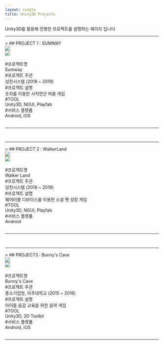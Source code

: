 ```yaml
---
layout: single
title: Unity3D Projects
---
```

<div class= "normaltitle">Unity3D를 활용해 진행한 프로젝트를 설명하는 페이지 입니다</div>
<hr style = "color:gray">
> ## PROJECT 1 : SUMWAY

<div class="float-frame">
  <div class="float-left">
    <img src="{{site.baseurl}}/assets/images/projects/teaser-sw01.jpg"/>
    </div>
  <div class="float-right">
  <img src="{{site.baseurl}}/assets/images/projects/teaser-sw02.jpg"/>
  </div>
  <div class="clear"> </div>
</div>
<br>
<div class="center">
  <div class="normaltitle">#프로젝트명</div>
  <div class="normaltext">Sumway</div>
  <div class="normaltitle">#프로젝트 주관</div>
  <div class="normaltext">성찬시스템 (2018 ~ 2019)</div>
  <div class="normaltitle">#프로젝트 설명</div>
  <div class="normaltext">숫자를 이용한 사칙연산 퍼즐 게임</div>
  <div class="normaltitle">#TOOL</div>
  <div class="normaltext">Unity3D, NGUI, Playfab</div>
  <div class="normaltitle">#서비스 플랫폼</div>
  <div class="normaltext">Android, iOS</div>
</div>
<br>
<hr style = "color:gray">
<br>
<hr style = "color:gray">
> ## PROJECT 2 : WalkerLand
<div class="float-frame">
  <div class="float-center">
    <img src="{{site.baseurl}}/assets/images/projects/teaser-wl01.jpg"/>
    </div>
    <div class="float-center">
      <img src="{{site.baseurl}}/assets/images/projects/teaser-wl02.jpg"/>
      </div>
  <div class="clear"> </div>
</div>
<br>
<div class="center">
  <div class="normaltitle">#프로젝트명</div>
  <div class="normaltext">Walker Land</div>
  <div class="normaltitle">#프로젝트 주관</div>
  <div class="normaltext">성찬시스템 (2018 ~ 2019)</div>
  <div class="normaltitle">#프로젝트 설명</div>
  <div class="normaltext">웨어러블 디바이스를 이용한 소셜 펫 성장 게임</div>
  <div class="normaltitle">#TOOL</div>
  <div class="normaltext">Unity3D, NGUI, Playfab</div>
  <div class="normaltitle">#서비스 플랫폼</div>
  <div class="normaltext">Android</div>
</div>
<br>
<hr style = "color:gray">
<br>
<hr style = "color:gray">
> ## PROJECT3 : Bunny's Cave
<div class="float-frame">
  <div class="float-center">
    <img src="{{site.baseurl}}/assets/images/projects/teaser-bc01.jpg"/>
    </div>
    <div class="float-center">
      <img src="{{site.baseurl}}/assets/images/projects/teaser-bc02.jpg"/>
      </div>
  <div class="clear"> </div>
</div>
<br>
<div class="center">
  <div class="normaltitle">#프로젝트명</div>
  <div class="normaltext">Bunny's Cave</div>
  <div class="normaltitle">#프로젝트 주관</div>
  <div class="normaltext">중소기업청, 아주대학교 (2015 ~ 2016)</div>
  <div class="normaltitle">#프로젝트 설명</div>
  <div class="normaltext">아이들 음감 교육을 위한 음악 게임</div>
  <div class="normaltitle">#TOOL</div>
  <div class="normaltext">Unity3D, 2D Toolkit</div>
  <div class="normaltitle">#서비스 플랫폼</div>
  <div class="normaltext">Android, iOS</div>
</div>
<br>
<hr style = "color:gray">
